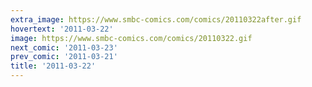 ```yaml
---
extra_image: https://www.smbc-comics.com/comics/20110322after.gif
hovertext: '2011-03-22'
image: https://www.smbc-comics.com/comics/20110322.gif
next_comic: '2011-03-23'
prev_comic: '2011-03-21'
title: '2011-03-22'
---
```


